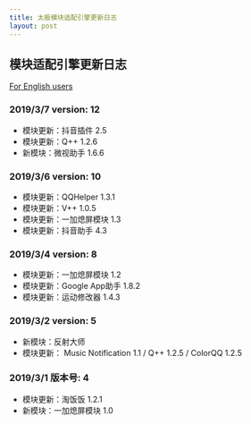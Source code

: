```yaml
---
title: 太极模块适配引擎更新日志
layout: post
---
```


## 模块适配引擎更新日志

[For English users](changelog)

### 2019/3/7 version: 12

- 模块更新：抖音插件 2.5
- 模块更新：Q++ 1.2.6
- 新模块：微视助手 1.6.6

### 2019/3/6 version: 10

- 模块更新：QQHelper 1.3.1
- 模块更新：V++ 1.0.5
- 模块更新：一加熄屏模块 1.3
- 模块更新：抖音助手 4.3

### 2019/3/4 version: 8

- 模块更新：一加熄屏模块 1.2
- 模块更新：Google App助手 1.8.2
- 模块更新：运动修改器 1.4.3

### 2019/3/2 version: 5

- 新模块：反射大师
- 模块更新： Music Notification 1.1 / Q++ 1.2.5 / ColorQQ 1.2.5 

### 2019/3/1 版本号: 4

- 模块更新：淘饭饭 1.2.1
- 新模块：一加熄屏模块 1.0

